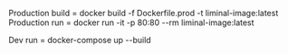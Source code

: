 Production build = docker build -f Dockerfile.prod -t liminal-image:latest 
Production run = docker run -it -p 80:80 --rm liminal-image:latest


Dev run = docker-compose up --build
